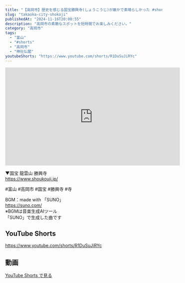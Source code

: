 ```yaml
---
title: "【高岡市】歴史を感じる国宝勝興寺(しょうこうじ)が厳かで素晴らしかった #shorts"
slug: "takaoka-city-shokoji"
publishedAt: "2024-11-16T20:00:55"
description: "高岡市の素敵なスポットを短時間でお楽しみください。"
category: "高岡市"
tags: 
  - "富山"
  - "#shorts"
  - "高岡市"
  - "神社仏閣"
youtubeShorts: "https://www.youtube.com/shorts/R1DuSuJiRYc"
---
```


<iframe width="560" height="315" src="https://www.youtube.com/embed/kLnLbS2Iyuo" frameborder="0" allowfullscreen></iframe>

▼国宝 龍雲山 勝興寺<br />
https://www.shoukouji.jp/

#富山 #高岡市 #国宝 #勝興寺 #寺

BGM：made with 「SUNO」<br />
https://suno.com/<br />
※BGMは音楽生成AIツール<br />
「SUNO」で生成した曲です

## YouTube Shorts

https://www.youtube.com/shorts/R1DuSuJiRYc

## 動画

[YouTube Shorts で見る](https://www.youtube.com/shorts/R1DuSuJiRYc)

